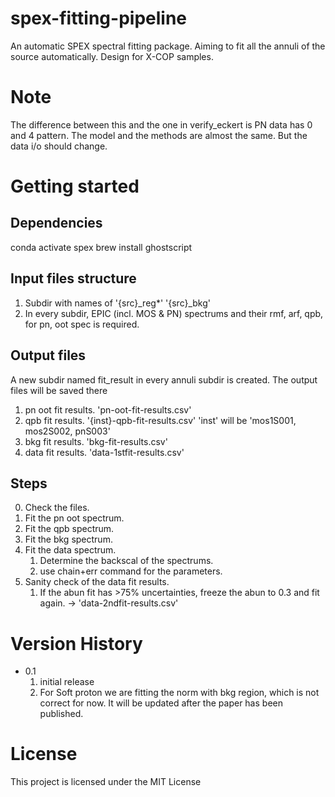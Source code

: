 # spex-fitting-pipeline
An automatic SPEX spectral fitting package. 
Aiming to fit all the annuli of the source automatically. 
Design for X-COP samples.

# Note
The difference between this and the one in verify_eckert 
is PN data has 0 and 4 pattern.
The model and the methods are almost the same.
But the data i/o should change. 

# Getting started

## Dependencies
conda activate spex
brew install ghostscript

## Input files structure
1. Subdir with names of '{src}_reg*' '{src}_bkg'
2. In every subdir, EPIC (incl. MOS & PN) spectrums and their rmf, arf, qpb, for pn, oot spec is required. 


## Output files
A new subdir named fit_result in every annuli subdir is created. The output files will be saved there
1. pn oot fit results. 'pn-oot-fit-results.csv'
2. qpb fit results. '{inst}-qpb-fit-results.csv'
'inst' will be 'mos1S001, mos2S002, pnS003'
3. bkg fit results. 'bkg-fit-results.csv'
4. data fit results. 'data-1stfit-results.csv'


## Steps
0. Check the files. 
1. Fit the pn oot spectrum. 
2. Fit the qpb spectrum.
3. Fit the bkg spectrum.
4. Fit the data spectrum.
    1) Determine the backscal of the spectrums. 
    2) use chain+err command for the parameters.
5. Sanity check of the data fit results. 
    1) If the abun fit has >75% uncertainties, freeze the abun to 0.3 and fit again. -> 'data-2ndfit-results.csv'
    

# Version History
- 0.1
    1. initial release
    2. For Soft proton we are fitting the norm with bkg region, which is not correct for now. It will be updated after the paper has been published. 

# License
This project is licensed under the MIT License






